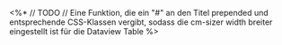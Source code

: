 <%*
// TODO
// Eine Funktion, die ein "#" an den Titel prepended und entsprechende CSS-Klassen vergibt, sodass die cm-sizer width breiter eingestellt ist für die Dataview Table
%>